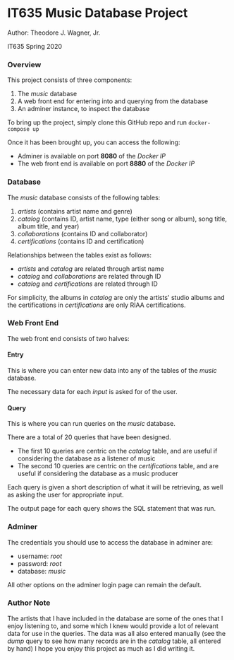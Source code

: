 # IT635 Music Database Project
Author: Theodore J. Wagner, Jr.

IT635 Spring 2020

### Overview
This project consists of three components:
1. The *music* database
2. A web front end for entering into and querying from the database
3. An adminer instance, to inspect the database

To bring up the project, simply clone this GitHub repo and run `docker-compose up`

Once it has been brought up, you can access the following:
- Adminer is available on port **8080** of the *Docker IP*
- The web front end is available on port **8880** of the *Docker IP*

### Database
The *music* database consists of the following tables:
1. *artists* (contains artist name and genre)
2. *catalog* (contains ID, artist name, type (either song or album), song title, album title, and year)
3. *collaborations* (contains ID and collaborator)
4. *certifications* (contains ID and certification)

Relationships between the tables exist as follows:
- *artists* and *catalog* are related through artist name
- *catalog* and *collaborations* are related through ID
- *catalog* and *certifications* are related through ID

For simplicity, the albums in *catalog* are only the artists' studio albums and the certifications in *certifications* are only RIAA certifications.

### Web Front End
The web front end consists of two halves:

#### Entry
This is where you can enter new data into any of the tables of the *music* database.

The necessary data for each *input* is asked for of the user.

#### Query
This is where you can run queries on the *music* database.

There are a total of 20 queries that have been designed.
- The first 10 queries are centric on the *catalog* table, and are useful if considering the database as a listener of music
- The second 10 queries are centric on the *certifications* table, and are useful if considering the database as a music producer

Each query is given a short description of what it will be retrieving, as well as asking the user for appropriate input.

The output page for each query shows the SQL statement that was run.

### Adminer
The credentials you should use to access the database in adminer are:
- username: *root*
- password: *root*
- database: *music*

All other options on the adminer login page can remain the default.

### Author Note
The artists that I have included in the database are some of the ones that I enjoy listening to, and some which I knew would provide a lot of relevant data for use in the queries.
The data was all also entered manually (see the *dump* query to see how many records are in the *catalog* table, all entered by hand)
I hope you enjoy this project as much as I did writing it.
